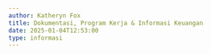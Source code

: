 ```yaml
---
author: Katheryn Fox
title: Dokumentasi, Program Kerja & Informasi Keuangan
date: 2025-01-04T12:53:00
type: informasi
---
```


<script>
  function titleToUrl(title) {
    return title.toLowerCase().replace(/ /g, '-').replace(/[^\w-]+/g, '');
  }

  const dokumenInformasiKeuangan = [
    {
      title: "Dokumentasi"
    },
    {
      title: "Program Kerja" 
    },
    {
      title: "Informasi Keuangan"
    }
  ];

  document.addEventListener("DOMContentLoaded", function() {
    const containerDokumenProker = document.querySelector('.section-container-dokumen-proker');
    dokumenInformasiKeuangan.forEach(item => {
      const urlPath = `/ms-dokumentasi-program-informasi/${titleToUrl(item.title)}`;
      containerDokumenProker.innerHTML += `
        <a href="${urlPath}" class="bg-white p-4 rounded-xl border border-gray-300 shadow-lg hover-container cursor-pointer" style="width: 100%;">
          <div class="flex items-center justify-between">
            <div class="flex items-center flex-1">
              <div class="flex items-center flex-1">
                <h2 class="text-black md:text-xl text-base pr-4 flex items-center" style="height: 100px">${item.title}</h2>
                <div class="border-r-2 border-gray-300 h-28 ml-auto hidden md:block"></div>
              </div>
            </div>
            <div class="hidden md:flex items-center justify-center h-full w-40">
              <div class="hover-arrow flex items-center justify-center text-black group">
                <span class="mr-3">Selengkapnya</span>
                <i class="fas fa-arrow-right"></i>
              </div>
            </div>
          </div>
        </a>
      `;
    });
  });
</script>
<section class="flex flex-col gap-4 bg-white section-container-dokumen-proker">
</section>
<style>
.hover-container:hover .hover-arrow {
    color: #00A86B;
    transform: translateX(10px);
}
.hover-container:hover .hover-arrow i {
    animation: arrowMove 0.8s infinite;
}
.hover-arrow {
    display: inline-flex;
    align-items: center;
    transition: all 0.3s ease;
}
@keyframes arrowMove {
    0% {
        transform: translateX(0);
    }
    50% {
        transform: translateX(5px);
    }
    100% {
        transform: translateX(0);
    }
}
@media (max-width: 768px) {
    .hover-container {
        flex-direction: column;
    }
    .hover-arrow {
        display: none;
    }
}
</style>